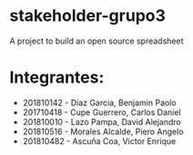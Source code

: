 # stakeholder-grupo3
A project to build an open source spreadsheet

# Integrantes:
- 201810142 - Diaz Garcia, Benjamin Paolo 
- 201710418 - Cupe Guerrero, Carlos Daniel
- 201810010 - Lazo Pampa, David Alejandro 
- 201810516 - Morales Alcalde, Piero Angelo
- 201810482 - Ascuña Coa, Victor Enrique
